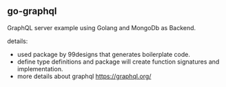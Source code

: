 go-graphql
---

  GraphQL server example using Golang and MongoDb as Backend.
  
  details:
  - used package by 99designs that generates boilerplate code.
  - define type definitions and package will create function signatures and implementation.
  - more details about graphql https://graphql.org/
